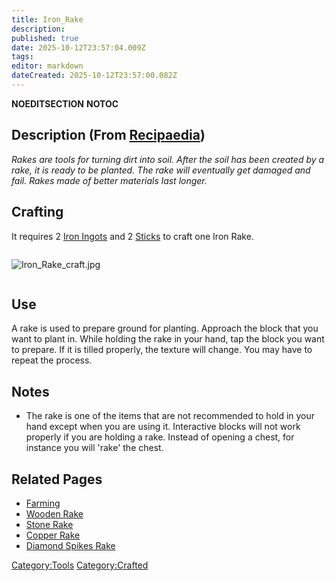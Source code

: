 ```yaml
---
title: Iron_Rake
description: 
published: true
date: 2025-10-12T23:57:04.009Z
tags: 
editor: markdown
dateCreated: 2025-10-12T23:57:00.082Z
---
```


__NOEDITSECTION__ __NOTOC__

## Description (From [Recipaedia](.. "wikilink"))

*Rakes are tools for turning dirt into soil. After the soil has been
created by a rake, it is ready to be planted. The rake will eventually
get damaged and fail. Rakes made of better materials last longer.*

## Crafting

It requires 2 [Iron Ingots](Iron_Ingot "wikilink") and 2
[Sticks](stick "wikilink") to craft one Iron Rake.

<div style="overflow: hidden">

![Iron_Rake_craft.jpg](Iron_Rake_craft.jpg "Iron_Rake_craft.jpg")

</div>

## Use

A rake is used to prepare ground for planting. Approach the block that
you want to plant in. While holding the rake in your hand, tap the block
you want to prepare. If it is tilled properly, the texture will change.
You may have to repeat the process.

## Notes

  - The rake is one of the items that are not recommended to hold in
    your hand except when you are using it. Interactive blocks will not
    work properly if you are holding a rake. Instead of opening a chest,
    for instance you will 'rake' the chest.

## Related Pages

  - [Farming](Farming "wikilink")
  - [Wooden Rake](Wooden_Rake.md "wikilink")
  - [Stone Rake](Stone_Rake.md "wikilink")
  - [Copper Rake](Copper_Rake.md "wikilink")
  - [Diamond Spikes Rake](Diamond_Spikes_Rake "wikilink")

[Category:Tools](Category:Tools "wikilink")
[Category:Crafted](Category:Crafted "wikilink")